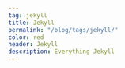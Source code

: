 ```yaml
---
tag: jekyll
title: Jekyll
permalink: "/blog/tags/jekyll/"
color: red
header: Jekyll
description: Everything Jekyll
---
```

